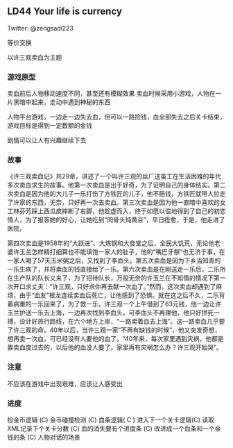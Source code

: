 ## LD44 Your life is currency
Twitter: @zengsadi223

等价交换

以许三观卖血为主题

### 游戏原型
卖血前后人物移动速度不同，甚至还有模糊效果
卖血时候采用小游戏，人物在一片黑暗中起来，走动中遇到神秘的东西

人物平台游戏，一边走一边失去血，但可以一路捡钱，血全部失去之后关卡结束，游戏目标是得到一定数额的金钱

剧情可以让人有兴趣继续下去


### 故事
《许三观卖血记》共29章，讲述了一个叫许三观的丝厂送茧工在生活困难的年代多次卖血求生的故事。他第一次卖血是出于好奇，为了证明自己的身体结实。第二次卖血是因为他的大儿子一乐打伤了方铁匠的儿子，他不赔钱，方铁匠就带人拉走了许家的东西，无奈，只好再一次去卖血。第三次卖血是因为他一直暗中喜欢的女工林芬芳踩上西瓜皮摔断了右脚，他趁虚而入，终于如愿以偿地得到了自己的初恋情人，为了报答她的好心，让她吃到“肉骨头炖黄豆”，早日痊愈，于是，他走进了医院。

第四次卖血是1958年的“大跃进”、大炼钢和大食堂之后，全民大饥荒，无论他老婆许玉兰怎样精打细算也不能填饱一家人的肚子，他的“嘴巴牙祭”也无济于事，在一家人喝了57天玉米粥之后，又找到了李血头。第五次卖血是因为下乡当知青的一乐生病了，并将卖血的钱直接给了一乐。第六次卖血是在刚送走一乐后，二乐所在生产队的队长又来了，为了招待队长，万般无奈的许玉兰在不知情的情况下第一次开口求丈夫：“许三观，只好求你再去献一次血了。”然而，这次卖血却遇到了麻烦，由于“血友”根龙连续卖血后死亡，让他感到了恐惧。就在这之后不久，二乐背着病重的一乐回来了，为了救一乐，许三观一个上午借到了63元钱，他一边让许玉兰护送一乐去上海，一边再次找到李血头。可李血头不再理他，他只好拼死一搏，设计好旅行路线，在六个地方上岸，“一路卖着血去上海”。这一路卖血几乎要了许三观的命。40年以后，当许三观一家“不再有缺钱的时候”，他又突发奇想，想再卖一次血，可已经没有人要他的血了。“40年来，每次家里遇到灾祸，他都是靠卖血度过去的，以后他的血没人要了，家里再有灾祸怎么办？许三观开始哭”。

### 注意
不应该在游戏中出现艰难，应该让人感受出

### 进度
捡金币逻辑 (C)
金币碰撞检测 (C)
血条逻辑( C )
进入下一个关卡逻辑(C)
读取XML记录下个关卡分数 (C)
血的消失要有个进度条 (C)
改进成一个血条和一个金钱的条 (C)
人物对话的场景